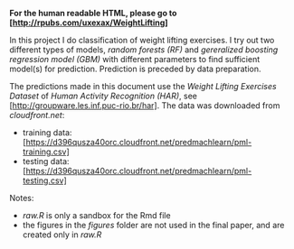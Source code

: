 **For the human readable HTML, please go to [http://rpubs.com/uxexax/WeightLifting]**

In this project I do classification of weight lifting exercises. I try out two different types of models, *random forests (RF)* and *gereralized boosting regression model (GBM)* with different parameters to find sufficient model(s) for prediction. Prediction is preceded by data preparation.

The predictions made in this document use the *Weight Lifting Exercises Dataset* of *Human Activity Recognition (HAR)*, see [http://groupware.les.inf.puc-rio.br/har]. The data was downloaded from *cloudfront.net*:

* training data: [https://d396qusza40orc.cloudfront.net/predmachlearn/pml-training.csv]
* testing data: [https://d396qusza40orc.cloudfront.net/predmachlearn/pml-testing.csv]

Notes:

* *raw.R* is only a sandbox for the Rmd file
* the figures in the *figures* folder are not used in the final paper, and are created only in *raw.R*
